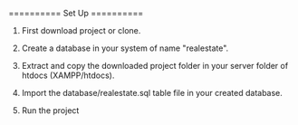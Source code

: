 ========== Set Up ==========
1.  First download project or clone.

2.  Create a database in your system of name "realestate".

3.  Extract and copy the downloaded project folder in your server folder  of htdocs (XAMPP/htdocs).

4.  Import the database/realestate.sql table file in your created database.

5.  Run the project
